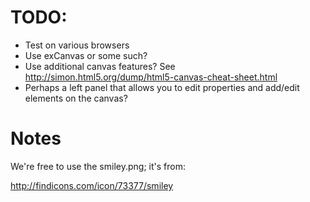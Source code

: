 # TODO: 

* Test on various browsers
* Use exCanvas or some such?
* Use additional canvas features? See http://simon.html5.org/dump/html5-canvas-cheat-sheet.html
* Perhaps a left panel that allows you to edit properties and add/edit elements on the canvas?

# Notes

We're free to use the smiley.png; it's from:

http://findicons.com/icon/73377/smiley